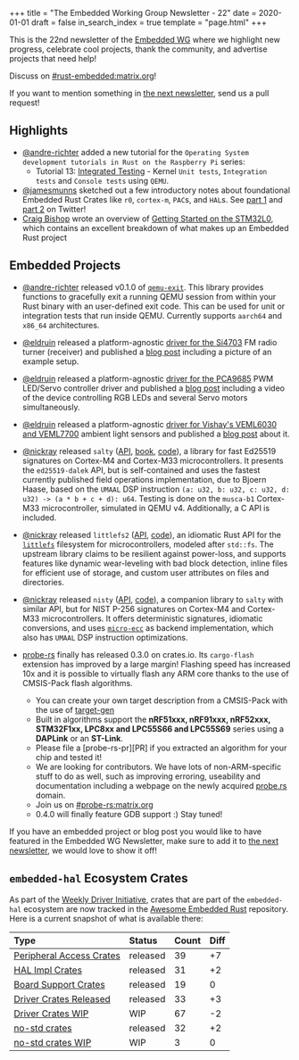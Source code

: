 +++
title = "The Embedded Working Group Newsletter - 22"
date = 2020-01-01
draft = false
in_search_index = true
template = "page.html"
+++

This is the 22nd newsletter of the [Embedded WG] where we highlight new progress, celebrate cool projects, thank the community, and advertise projects that need help!

[Embedded WG]: https://github.com/rust-embedded/wg

Discuss on [#rust-embedded:matrix.org]!

<!-- , [users.rust-lang.org], [on twitter], or [on reddit]! -->

[#rust-embedded:matrix.org]: https://matrix.to/#/#rust-embedded:matrix.org
<!-- [users.rust-lang.org]: https://example.org/#TODO -->
<!-- [on twitter]: https://example.org/#TODO -->
<!-- [on reddit]: https://example.org/#TODO -->

<!-- more -->

If you want to mention something in [the next newsletter], send us a pull request!

[the next newsletter]: https://github.com/rust-embedded/blog/edit/master/content/2020-01-30-newsletter-23.md

## Highlights


- [@andre-richter] added a new tutorial for the `Operating System development tutorials in Rust on the Raspberry Pi` series:
    - Tutorial 13: [Integrated Testing](https://github.com/rust-embedded/rust-raspi3-OS-tutorials/tree/master/13_integrated_testing) - Kernel `Unit tests`, `Integration tests` and `Console tests` using `QEMU`.
- [@jamesmunns] sketched out a few introductory notes about foundational Embedded Rust Crates like `r0`, `cortex-m`, `PAC`s, and `HAL`s. See [part 1] and [part 2] on Twitter!
- [Craig Bishop] wrote an overview of [Getting Started on the STM32L0], which contains an excellent breakdown of what makes up an Embedded Rust project

[@jamesmunns]: https://twitter.com/bitshiftmask
[part 1]: https://twitter.com/bitshiftmask/status/1210714309124186112
[part 2]: https://twitter.com/bitshiftmask/status/1211031300531986432
[Craig Bishop]: https://github.com/craigjb
[Getting Started on the STM32L0]: https://craigjb.com/2019/12/31/stm32l0-rust/

## Embedded Projects

- [@andre-richter] released v0.1.0 of [`qemu-exit`]. This library provides functions to gracefully exit a running QEMU session from within your Rust binary with an user-defined exit code. This can be used for unit or integration tests that run inside QEMU. Currently supports `aarch64` and `x86_64` architectures.

- [@eldruin] released a platform-agnostic [driver for the Si4703][si4703-driver] FM radio turner (receiver) and published a [blog post][si4703-blog-post] including a picture of an example setup.

- [@eldruin] released a platform-agnostic [driver for the PCA9685][pca9685-driver] PWM LED/Servo controller driver and published a [blog post][pca9685-blog-post] including a video of the device controlling RGB LEDs and several Servo motors simultaneously.

- [@eldruin] released a platform-agnostic [driver for Vishay's VEML6030 and VEML7700][veml6030-driver] ambient light sensors and published a [blog post][veml6030-blog-post] about it.

- [@nickray] released `salty` ([API][salty-api], [book][salty-book], [code][salty-code]), a library for fast Ed25519 signatures on Cortex-M4 and Cortex-M33 microcontrollers. It presents the `ed25519-dalek` API, but is self-contained and uses the fastest currently published field operations implementation, due to Bjoern Haase, based on the `UMAAL` DSP instruction `(a: u32, b: u32, c: u32, d: u32) -> (a * b + c + d): u64`. Testing is done on the `musca-b1` Cortex-M33 microcontroller, simulated in QEMU v4. Additionally, a C API is included.

- [@nickray] released `littlefs2` ([API][littlefs2-api], [code][littlefs2-code]), an idiomatic Rust API for the [`littlefs`][littlefs-upstream] filesystem for microcontrollers, modeled after `std::fs`. The upstream library claims to be resilient against power-loss, and supports features like dynamic wear-leveling with bad block detection, inline files for efficient use of storage, and custom user attributes on files and directories.

- [@nickray] released `nisty` ([API][nisty-api], [code][nisty-code]), a companion library to `salty` with similar API, but for NIST P-256 signatures on Cortex-M4 and Cortex-M33 microcontrollers. It offers deterministic signatures, idiomatic conversions, and uses [`micro-ecc`][micro-ecc] as backend implementation, which also has `UMAAL` DSP instruction optimizations.

- [probe-rs] finally has released 0.3.0 on crates.io. Its `cargo-flash` extension has improved by a large margin! Flashing speed has increased 10x and it is possible to virtually flash any ARM core thanks to the use of CMSIS-Pack flash algorithms.
    - You can create your own target description from a CMSIS-Pack with the use of [target-gen]
    - Built in algorithms support the **nRF51xxx, nRF91xxx, nRF52xxx, STM32F1xx, LPC8xx and LPC55S66 and LPC55S69** series using a **DAPLink** or an **ST-Link**.
    - Please file a [probe-rs-pr][PR] if you extracted an algorithm for your chip and tested it!
    - We are looking for contributors. We have lots of non-ARM-specific stuff to do as well, such as improving erroring, useability and documentation including a webpage on the newly acquired [probe.rs](https://probe.rs) domain.
    - Join us on [#probe-rs:matrix.org]
    - 0.4.0 will finally feature GDB support :) Stay tuned!

[@andre-richter]: https://github.com/andre-richter
[`qemu-exit`]: https://crates.io/crates/qemu-exit

[@eldruin]: https://github.com/eldruin
[si4703-driver]: https://crates.io/crates/si4703
[si4703-blog-post]: https://blog.eldruin.com/si4703-fm-radio-receiver-driver-in-rust/

[pca9685-driver]: https://crates.io/crates/pwm-pca9685
[pca9685-blog-post]: https://blog.eldruin.com/pca9685-pwm-led-servo-controller-driver-in-rust/

[veml6030-driver]: https://crates.io/crates/veml6030
[veml6030-blog-post]: https://blog.eldruin.com/veml6030-ambient-light-sensor-driver-in-rust/

[@nickray]: https://github.com/nickray
[salty-api]: https://api.salty.rs
[salty-book]: https://book.salty.rs
[salty-code]: https://code.salty.rs
[fe25519]: https://github.com/BjoernMHaase/fe25519
[littlefs2-api]: https://docs.rs/littlefs2
[littlefs2-code]: https://github.com/nickray/littlefs2
[littlefs-upstream]: https://github.com/ARMmbed/littlefs
[nisty-api]: https://docs.rs/nisty
[nisty-code]: https://github.com/nickray/nisty
[micro-ecc]: https://github.com/kmackay/micro-ecc

[probe-rs]: https://github.com/probe-rs/probe-rs
[cargo-flash]: https://github.com/probe-rs/probe-rs/tree/master/cargo-flash
[target-gen]: https://github.com/probe-rs/target-gen
[target-gen]: https://github.com/probe-rs/probe-rs/pulls
[#probe-rs:matrix.org]: https://matrix.to/#/#probe-rs:matrix.org

If you have an embedded project or blog post you would like to have featured in the Embedded WG Newsletter, make sure to add it to [the next newsletter], we would love to show it off!

## `embedded-hal` Ecosystem Crates

As part of the [Weekly Driver Initiative], crates that are part of the `embedded-hal` ecosystem are now tracked in the [Awesome Embedded Rust] repository. Here is a current snapshot of what is available there:

| Type                       | Status    | Count | Diff |
| :---                       | :-----    | :---- | :--- |
| [Peripheral Access Crates] | released  | 39    | +7   |
| [HAL Impl Crates]          | released  | 31    | +2   |
| [Board Support Crates]     | released  | 19    |  0   |
| [Driver Crates Released]   | released  | 33    | +3   |
| [Driver Crates WIP]        | WIP       | 67    | -2   |
| [no-std crates]            | released  | 32    | +2   |
| [no-std crates WIP]        | WIP       |  3    |  0   |

[Awesome Embedded Rust]: https://github.com/rust-embedded/awesome-embedded-rust
[Weekly Driver Initiative]: https://github.com/rust-embedded/wg/issues/39
[Peripheral Access Crates]: https://github.com/rust-embedded/awesome-embedded-rust#peripheral-access-crates
[HAL Impl Crates]: https://github.com/rust-embedded/awesome-embedded-rust#hal-implementation-crates
[Board Support Crates]: https://github.com/rust-embedded/awesome-embedded-rust#board-support-crates
[Driver Crates Released]: https://github.com/rust-embedded/awesome-embedded-rust#driver-crates
[Driver Crates WIP]: https://github.com/rust-embedded/awesome-embedded-rust#wip
[no-std crates]: https://github.com/rust-embedded/awesome-embedded-rust#no-std-crates
[no-std crates WIP]: https://github.com/rust-embedded/awesome-embedded-rust#wip-1
